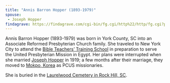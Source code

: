 ```yaml
---
title: "Annis Barron Hopper (1893-1979)"
spouse:
 - Joseph Hopper
findagrave: https://findagrave.com/cgi-bin/fg.cgi/http%22/http/fg.cgi?page=gr&GRid=42636490
---
```


<span class="lead">Annis Barron Hopper (1893-1979) was born in York County, SC into an Associate Reformed Presbyterian Church family.  She traveled to New York City to attend the [Bible Teachers’ Training School](https://en.wikipedia.org/wiki/New_York_Theological_Seminary) in preparation to serve the United Presbyterian Mission in Egypt. Her plans were interrupted when she married [Joseph Hopper](https://ulsterworldly.com/people/joseph-hopper/) in 1919; a few months after their marriage, they moved to [Mokpo, Korea](https://en.wikipedia.org/wiki/Mokpo,_Korea "Wikipedia Entry: Mokpo - Wikipedia") as PCUS missionaries.

She is buried in the [Laurelwood Cemetery in Rock Hill, SC](https://findagrave.com/cgi-bin/fg.cgi/http%22/http/fg.cgi?page=gr&GRid=42636490).
